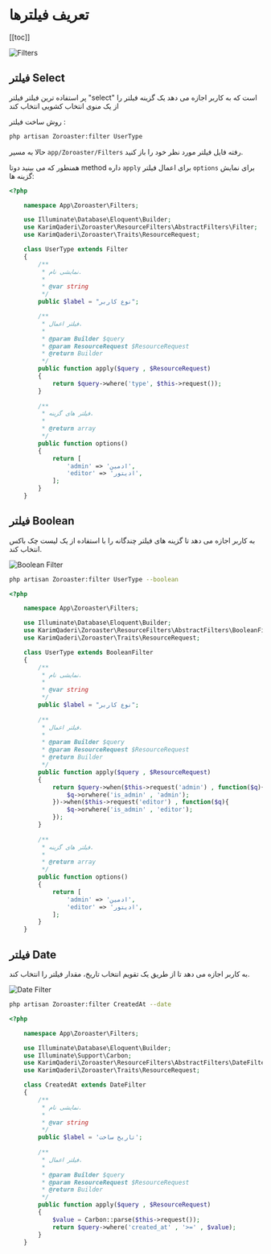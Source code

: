 # تعریف فیلترها

[[toc]]


![Filters](./img/filters.png)

## فیلتر Select

پر استفاده ترین فیلتر فیلتر "select" است که به کاربر اجازه می دهد یک گزینه فیلتر را از یک منوی انتخاب کشویی انتخاب کند

روش ساخت فیلتر :

```bash
php artisan Zoroaster:filter UserType
```

حالا به مسیر `app/Zoroaster/Filters` رفته فایل فیلتر مورد نظر خود را باز کنید.

همنطور که می بینید دوتا method داره `apply` برای اعمال فیلتر `options` برای نمایش گزینه ها:

```php
<?php

    namespace App\Zoroaster\Filters;

    use Illuminate\Database\Eloquent\Builder;
    use KarimQaderi\Zoroaster\ResourceFilters\AbstractFilters\Filter;
    use KarimQaderi\Zoroaster\Traits\ResourceRequest;

    class UserType extends Filter
    {
        /**
         * نمایشی نام.
         *
         * @var string
         */
        public $label = "نوع کاربر";

        /**
         * فیلتر اعمال.
         *
         * @param Builder $query
         * @param ResourceRequest $ResourceRequest
         * @return Builder
         */
        public function apply($query , $ResourceRequest)
        {
            return $query->where('type', $this->request());
        }
        
        /**
         * فیلتر های گزینه.
         *
         * @return array
         */
        public function options()
        {
            return [
                'admin' => 'ادمین',
                'editor' => 'ادیتور',
            ];
        }
    }
```

## فیلتر Boolean

 به کاربر اجازه می دهد تا گزینه های فیلتر چندگانه را با استفاده از یک لیست چک باکس انتخاب کند.

![Boolean Filter](./img/boolean-filter.png)


```bash
php artisan Zoroaster:filter UserType --boolean
```


```php
<?php

    namespace App\Zoroaster\Filters;

    use Illuminate\Database\Eloquent\Builder;
    use KarimQaderi\Zoroaster\ResourceFilters\AbstractFilters\BooleanFilter;
    use KarimQaderi\Zoroaster\Traits\ResourceRequest;

    class UserType extends BooleanFilter
    {
        /**
         * نمایشی نام.
         *
         * @var string
         */
        public $label = "نوع کاربر";
        
        /**
         * فیلتر اعمال.
         *
         * @param Builder $query
         * @param ResourceRequest $ResourceRequest
         * @return Builder
         */
        public function apply($query , $ResourceRequest)
        {
            return $query->when($this->request('admin') , function($q){
                $q->orwhere('is_admin' , 'admin');
            })->when($this->request('editor') , function($q){
                $q->orwhere('is_admin' , 'editor');
            });
        }
        
        /**
         * فیلتر های گزینه.
         *
         * @return array
         */
        public function options()
        {
            return [
                'admin' => 'ادمین',
                'editor' => 'ادیتور',
            ];
        }
    }
```

## فیلتر Date

 به کاربر اجازه می دهد تا از طریق یک تقویم انتخاب تاریخ، مقدار فیلتر را انتخاب کند.

![Date Filter](./img/date-filter.png)

```bash
php artisan Zoroaster:filter CreatedAt --date
```


```php
<?php

    namespace App\Zoroaster\Filters;

    use Illuminate\Database\Eloquent\Builder;
    use Illuminate\Support\Carbon;
    use KarimQaderi\Zoroaster\ResourceFilters\AbstractFilters\DateFilter;
    use KarimQaderi\Zoroaster\Traits\ResourceRequest;

    class CreatedAt extends DateFilter
    {
        /**
         * نمایشی نام.
         *
         * @var string
         */
        public $label = 'تاریخ ساخت';
        
        /**
         * فیلتر اعمال.
         *
         * @param Builder $query
         * @param ResourceRequest $ResourceRequest
         * @return Builder
         */
        public function apply($query , $ResourceRequest)
        {
            $value = Carbon::parse($this->request());
            return $query->where('created_at' , '>=' , $value);
        }
    }
```
